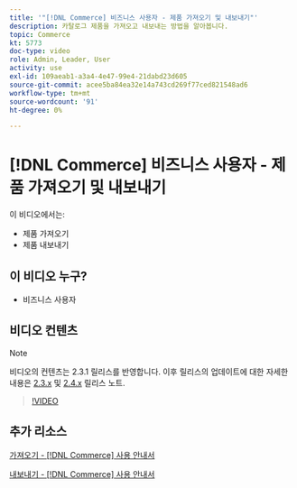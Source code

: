 ```yaml
---
title: '"[!DNL Commerce] 비즈니스 사용자 - 제품 가져오기 및 내보내기"'
description: 카탈로그 제품을 가져오고 내보내는 방법을 알아봅니다.
topic: Commerce
kt: 5773
doc-type: video
role: Admin, Leader, User
activity: use
exl-id: 109aeab1-a3a4-4e47-99e4-21dabd23d605
source-git-commit: acee5ba84ea32e14a743cd269f77ced821548ad6
workflow-type: tm+mt
source-wordcount: '91'
ht-degree: 0%

---
```


# [!DNL Commerce] 비즈니스 사용자 - 제품 가져오기 및 내보내기

이 비디오에서는:

- 제품 가져오기
- 제품 내보내기

## 이 비디오 누구?

- 비즈니스 사용자

## 비디오 컨텐츠

>[!NOTE]
>
>비디오의 컨텐츠는 2.3.1 릴리스를 반영합니다. 이후 릴리스의 업데이트에 대한 자세한 내용은 [ 2.3.x](https://devdocs.magento.com/guides/v2.3/release-notes/bk-release-notes.html) 및 [2.4.x](https://devdocs.magento.com/guides/v2.4/release-notes/bk-release-notes.html) 릴리스 노트.

>[!VIDEO](https://video.tv.adobe.com/v/35958?quality=12&learn=on)

## 추가 리소스

[가져오기 - [!DNL Commerce] 사용 안내서](https://docs.magento.com/user-guide/system/data-import.html)

[내보내기 - [!DNL Commerce] 사용 안내서](https://docs.magento.com/user-guide/system/data-export.html)

